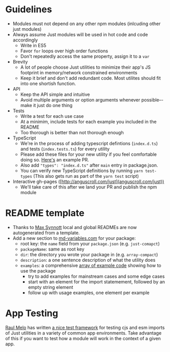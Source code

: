 
# Guidelines
* Modules must not depend on any other npm modules (inlcuding other just modules)
* Always assume Just modules will be used in hot code and code accordingly
  * Write in ES5
  * Favor `for` loops over high order functions
  * Don't repeatedly access the same property, assign it to a `var`
* Brevity
  * A lot of people choose Just utilities to minimize their app's JS footprint in memory/network constrained environments
  * Keep it brief and don't add redundant code. Most utilites should fit into one shortish function.
* API
  * Keep the API simple and intuitive
  * Avoid multiple arguments or option arguments whenever possible–-make it just do one thing
* Tests
  * Write a test for each use case
  * At a minimim, include tests for each example you included in the README
  * Too thorough is better than not thorough enough
* TypeScript
  * We're in the process of adding typescript defintions (`index.d.ts`) and tests (`index.tests.ts`) for every utility
  * Please add these files for your new utility if you feel comfortable doing so. [Here's](https://github.com/angus-c/just/pull/247/files) an example PR.
  * Also add `"types": "index.d.ts"` after `main` entry in package.json. 
  * You can verify new TypeScript definitions by running `yarn test-types` (This also gets run as part of the `yarn test` script)
* Interactive gh-pages ([http://anguscroll.com/just](anguscroll.com/just))
  * We'll take care of this after we land your PR and publish the npm module

# README template
* Thanks to [Max Synnott](github.com/maxsynnott) local and global READMEs are now autogenerated from a template.
* Add a new section to [md-variables.com](https://github.com/angus-c/just/blob/master/md-variables.json) for your package:
  *  root key: the `name` field from your `package.json` (e.g. `just-comapct`)
  *  `packageName`: same as root key
  *  `dir`: the directory you wrote your package in (e.g. `array-compact`)
  *  `description`: a one sentence description of what the utility does
  *  `examples`: a comprehensive [array of example code](https://github.com/angus-c/just/blob/master/md-variables.json#L19) showing how to use the package
     *  try to add examples for mainstream cases and some edge cases
     *  start with an element for the import statemement, followed by an empty string element
     *  follow up with usage examples, one element per example 

# App Testing
[Raul Melo](https://github.com/raulfdm) has written [a nice test framework](https://github.com/devraul/just-test) for testing cjs and esm imports of Just utilities in a variety of common app environments. Take advantage of this if you want to test how a module will work in the context of a given app.
